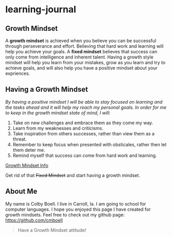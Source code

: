 # learning-journal
## Growth Mindset
A **growth mindset** is achieved when you believe you can be successful through perseverance and effort. Believing that hard work and learning will help you achieve your goals. A **fixed mindset** believes that success can only come from intelligence and inherent talent. Having a growth style mindset will help you learn from your mistakes, grow as you learn and try to achieve goals, and will also help you have a positive mindset about your expriences. 

## Having a Growth Mindset
*By having a positive mindset I will be able to stay focused on learning and the tasks ahead and it will help my reach my personal goals. In order for me to keep in the growth mindset state of mind, I will:*
 1. Take on new challenges and embrace them as they come my way.
 2. Learn from my weaknesses and criticisms.
 3. Take inspiration from others successes, rather than view them as a threat.
 4. Remember to keep focus when presented with obsticales, rather then let them deter me.
 5. Remind myself that success can come from hard work and learning.

[Growth Mindset Info](/growthmindset.md)

Get rid of that ~~Fixed Mindset~~ and start having a growth mindset.


 ## About Me
 My name is Colby Boell. I live in Carroll, Ia. I am going to school for computer languages. I hope you enjoyed this page I have created for growth mindsets. Feel free to check out my github page: https://github.com/cmboell
> Have a Growth Mindset attitude!
